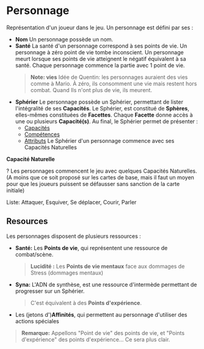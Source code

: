 # Personnage

Représentation d'un joueur dans le jeu.
Un personnage est défini par ses :

* **Nom**
    Un personnage possède un nom. 
* **Santé**
    La santé d'un personnage correspond à ses points de vie. Un personnage à zéro point de vie tombe inconscient.
    Un personnage meurt lorsque ses points de vie atteignent le négatif équivalent à sa santé. 
    Chaque personnage commence la partie avec 1 point de vie.
    > **Note: vies**
    > Idée de Quentin: les personnages auraient des vies comme à Mario. À zéro, ils consomment une vie mais restent hors combat. Quand Ils n'ont plus de vie, ils meurent. 
* **Sphérier**
    Le personnage possède un Sphérier, permettant de lister l'intégralité de ses **Capacités**. 
    Le Sphérier, est constitué de **Sphères**, elles-mêmes constituées de **Facettes**. Chaque **Facette** donne accès à une ou plusieurs **Capacité(s)**. Au final, le Sphérier permet de présenter :
    * [Capacités](https://trello.com/c/EUJsvYrZ)
    * [Compétences](https://trello.com/c/udzuobSo)
    * [Attributs](https://trello.com/c/fNGbnjlR)
    Le Sphérier d'un personnage commence avec ses Capacités Naturelles


**Capacité Naturelle** 

? Les personnages commencent le jeu avec quelques Capacités Naturelles. (A moins que ce soit proposé sur les cartes de base, mais il faut un moyen pour que les joueurs puissent se défausser sans sanction de la carte initiale)

Liste: Attaquer, Esquiver, Se déplacer, Courir, Parler
## Resources

Les personnages disposent de plusieurs ressources : 

- **Santé:** Les **Points de vie**, qui représentent une ressource de combat/scène. 
    > **Lucidité :** Les **Points de vie mentaux** face aux dommages de Stress (dommages mentaux)
- **Syna:** L'ADN de synthèse, est une ressource d'intermède permettant de progresser sur un Sphérier.
    > C'est équivalent à des **Points d'expérience**.
- Les (jetons d')**Affinités**, qui permettent au personnage d'utiliser des actions spéciales

> **Remarque:**
Appellons "Point de vie" des points de vie, et "Points d'expérience" des points d'expérience... Ce sera plus clair.

